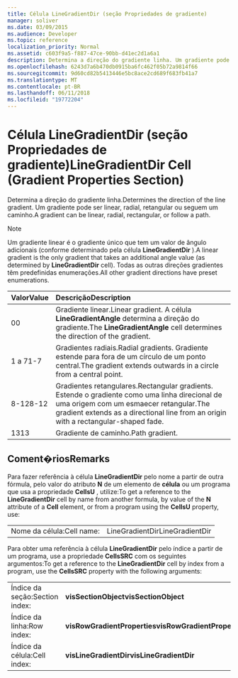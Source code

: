 ```yaml
---
title: Célula LineGradientDir (seção Propriedades de gradiente)
manager: soliver
ms.date: 03/09/2015
ms.audience: Developer
ms.topic: reference
localization_priority: Normal
ms.assetid: c603f9a5-f887-47ce-90bb-d41ec2d1a6a1
description: Determina a direção do gradiente linha. Um gradiente pode ser linear, radial, retangular ou seguem um caminho.
ms.openlocfilehash: 6243d7a6b470db0915ba6fc462f05b72a9814f66
ms.sourcegitcommit: 9d60cd82b5413446e5bc8ace2cd689f683fb41a7
ms.translationtype: MT
ms.contentlocale: pt-BR
ms.lasthandoff: 06/11/2018
ms.locfileid: "19772204"
---
```

# <a name="linegradientdir-cell-gradient-properties-section"></a><span data-ttu-id="36af9-104">Célula LineGradientDir (seção Propriedades de gradiente)</span><span class="sxs-lookup"><span data-stu-id="36af9-104">LineGradientDir Cell (Gradient Properties Section)</span></span>

<span data-ttu-id="36af9-105">Determina a direção do gradiente linha.</span><span class="sxs-lookup"><span data-stu-id="36af9-105">Determines the direction of the line gradient.</span></span> <span data-ttu-id="36af9-106">Um gradiente pode ser linear, radial, retangular ou seguem um caminho.</span><span class="sxs-lookup"><span data-stu-id="36af9-106">A gradient can be linear, radial, rectangular, or follow a path.</span></span> 
  
> [!NOTE]
> <span data-ttu-id="36af9-107">Um gradiente linear é o gradiente único que tem um valor de ângulo adicionais (conforme determinado pela célula **LineGradientDir** ).</span><span class="sxs-lookup"><span data-stu-id="36af9-107">A linear gradient is the only gradient that takes an additional angle value (as determined by **LineGradientDir** cell).</span></span> <span data-ttu-id="36af9-108">Todas as outras direções gradientes têm predefinidas enumerações.</span><span class="sxs-lookup"><span data-stu-id="36af9-108">All other gradient directions have preset enumerations.</span></span> 
  
|<span data-ttu-id="36af9-109">**Valor**</span><span class="sxs-lookup"><span data-stu-id="36af9-109">**Value**</span></span>|<span data-ttu-id="36af9-110">**Descrição**</span><span class="sxs-lookup"><span data-stu-id="36af9-110">**Description**</span></span>|
|:-----|:-----|
|<span data-ttu-id="36af9-111">0</span><span class="sxs-lookup"><span data-stu-id="36af9-111">0</span></span>  <br/> |<span data-ttu-id="36af9-112">Gradiente linear.</span><span class="sxs-lookup"><span data-stu-id="36af9-112">Linear gradient.</span></span> <span data-ttu-id="36af9-113">A célula **LineGradientAngle** determina a direção do gradiente.</span><span class="sxs-lookup"><span data-stu-id="36af9-113">The **LineGradientAngle** cell determines the direction of the gradient.</span></span>  <br/> |
|<span data-ttu-id="36af9-114">1 a 7</span><span class="sxs-lookup"><span data-stu-id="36af9-114">1-7</span></span>  <br/> |<span data-ttu-id="36af9-115">Gradientes radiais.</span><span class="sxs-lookup"><span data-stu-id="36af9-115">Radial gradients.</span></span> <span data-ttu-id="36af9-116">Gradiente estende para fora de um círculo de um ponto central.</span><span class="sxs-lookup"><span data-stu-id="36af9-116">The gradient extends outwards in a circle from a central point.</span></span>  <br/> |
|<span data-ttu-id="36af9-117">8-12</span><span class="sxs-lookup"><span data-stu-id="36af9-117">8-12</span></span>  <br/> |<span data-ttu-id="36af9-118">Gradientes retangulares.</span><span class="sxs-lookup"><span data-stu-id="36af9-118">Rectangular gradients.</span></span> <span data-ttu-id="36af9-119">Estende o gradiente como uma linha direcional de uma origem com um esmaecer retangular.</span><span class="sxs-lookup"><span data-stu-id="36af9-119">The gradient extends as a directional line from an origin with a rectangular-shaped fade.</span></span>  <br/> |
|<span data-ttu-id="36af9-120">13</span><span class="sxs-lookup"><span data-stu-id="36af9-120">13</span></span>  <br/> |<span data-ttu-id="36af9-121">Gradiente de caminho.</span><span class="sxs-lookup"><span data-stu-id="36af9-121">Path gradient.</span></span>  <br/> |
   
## <a name="remarks"></a><span data-ttu-id="36af9-122">Coment�rios</span><span class="sxs-lookup"><span data-stu-id="36af9-122">Remarks</span></span>

<span data-ttu-id="36af9-123">Para fazer referência à célula **LineGradientDir** pelo nome a partir de outra fórmula, pelo valor do atributo **N** de um elemento de **célula** ou um programa que usa a propriedade **CellsU** , utilize:</span><span class="sxs-lookup"><span data-stu-id="36af9-123">To get a reference to the **LineGradientDir** cell by name from another formula, by value of the **N** attribute of a **Cell** element, or from a program using the **CellsU** property, use:</span></span> 
  
|||
|:-----|:-----|
| <span data-ttu-id="36af9-124">Nome da célula:</span><span class="sxs-lookup"><span data-stu-id="36af9-124">Cell name:</span></span>  <br/> | <span data-ttu-id="36af9-125">LineGradientDir</span><span class="sxs-lookup"><span data-stu-id="36af9-125">LineGradientDir</span></span>  <br/> |
   
<span data-ttu-id="36af9-126">Para obter uma referência à célula **LineGradientDir** pelo índice a partir de um programa, use a propriedade **CellsSRC** com os seguintes argumentos:</span><span class="sxs-lookup"><span data-stu-id="36af9-126">To get a reference to the **LineGradientDir** cell by index from a program, use the **CellsSRC** property with the following arguments:</span></span> 
  
|||
|:-----|:-----|
| <span data-ttu-id="36af9-127">Índice da seção:</span><span class="sxs-lookup"><span data-stu-id="36af9-127">Section index:</span></span>  <br/> |<span data-ttu-id="36af9-128">**visSectionObject**</span><span class="sxs-lookup"><span data-stu-id="36af9-128">**visSectionObject**</span></span> <br/> |
| <span data-ttu-id="36af9-129">Índice da linha:</span><span class="sxs-lookup"><span data-stu-id="36af9-129">Row index:</span></span>  <br/> |<span data-ttu-id="36af9-130">**visRowGradientProperties**</span><span class="sxs-lookup"><span data-stu-id="36af9-130">**visRowGradientProperties**</span></span> <br/> |
| <span data-ttu-id="36af9-131">Índice da célula:</span><span class="sxs-lookup"><span data-stu-id="36af9-131">Cell index:</span></span>  <br/> |<span data-ttu-id="36af9-132">**visLineGradientDir**</span><span class="sxs-lookup"><span data-stu-id="36af9-132">**visLineGradientDir**</span></span> <br/> |
   

